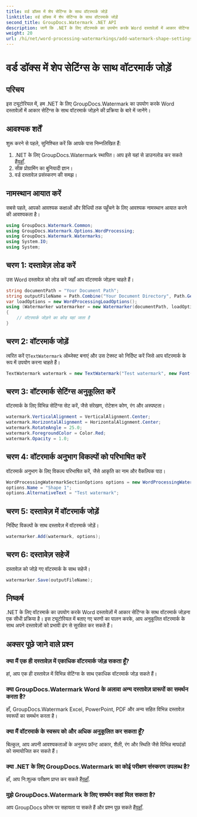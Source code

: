 ```yaml
---
title: वर्ड डॉक्स में शेप सेटिंग्स के साथ वॉटरमार्क जोड़ें
linktitle: वर्ड डॉक्स में शेप सेटिंग्स के साथ वॉटरमार्क जोड़ें
second_title: GroupDocs.Watermark .NET API
description: जानें कि .NET के लिए वॉटरमार्क का उपयोग करके Word दस्तावेज़ों में आकार सेटिंग्स के साथ वॉटरमार्क कैसे जोड़ें। अपने दस्तावेज़ों को प्रभावी ढंग से सुरक्षित रखें.
weight: 20
url: /hi/net/word-processing-watermarkings/add-watermark-shape-settings-word-docs/
---
```


# वर्ड डॉक्स में शेप सेटिंग्स के साथ वॉटरमार्क जोड़ें

## परिचय
इस ट्यूटोरियल में, हम .NET के लिए GroupDocs.Watermark का उपयोग करके Word दस्तावेज़ों में आकार सेटिंग्स के साथ वॉटरमार्क जोड़ने की प्रक्रिया के बारे में जानेंगे।
## आवश्यक शर्तें
शुरू करने से पहले, सुनिश्चित करें कि आपके पास निम्नलिखित हैं:
1.  .NET के लिए GroupDocs.Watermark स्थापित। आप इसे यहां से डाउनलोड कर सकते हैं[यहाँ](https://releases.groupdocs.com/Watermark/net/).
2. सी# प्रोग्रामिंग का बुनियादी ज्ञान।
3. वर्ड दस्तावेज़ प्रसंस्करण की समझ।

## नामस्थान आयात करें
सबसे पहले, आपको आवश्यक कक्षाओं और विधियों तक पहुँचने के लिए आवश्यक नामस्थान आयात करने की आवश्यकता है।
```csharp
using GroupDocs.Watermark.Common;
using GroupDocs.Watermark.Options.WordProcessing;
using GroupDocs.Watermark.Watermarks;
using System.IO;
using System;
```
## चरण 1: दस्तावेज़ लोड करें
उस Word दस्तावेज़ को लोड करें जहाँ आप वॉटरमार्क जोड़ना चाहते हैं।
```csharp
string documentPath = "Your Document Path";
string outputFileName = Path.Combine("Your Document Directory", Path.GetFileName(documentPath));
var loadOptions = new WordProcessingLoadOptions();
using (Watermarker watermarker = new Watermarker(documentPath, loadOptions))
{
    // वॉटरमार्क जोड़ने का कोड यहां जाता है
}
```
## चरण 2: वॉटरमार्क जोड़ें
 त्वरित करें ए`TextWatermark` ऑब्जेक्ट बनाएं और उस टेक्स्ट को निर्दिष्ट करें जिसे आप वॉटरमार्क के रूप में उपयोग करना चाहते हैं।
```csharp
TextWatermark watermark = new TextWatermark("Test watermark", new Font("Arial", 19));
```
## चरण 3: वॉटरमार्क सेटिंग्स अनुकूलित करें
वॉटरमार्क के लिए विभिन्न सेटिंग्स सेट करें, जैसे संरेखण, रोटेशन कोण, रंग और अस्पष्टता।
```csharp
watermark.VerticalAlignment = VerticalAlignment.Center;
watermark.HorizontalAlignment = HorizontalAlignment.Center;
watermark.RotateAngle = 25.0;
watermark.ForegroundColor = Color.Red;
watermark.Opacity = 1.0;
```
## चरण 4: वॉटरमार्क अनुभाग विकल्पों को परिभाषित करें
वॉटरमार्क अनुभाग के लिए विकल्प परिभाषित करें, जैसे आकृति का नाम और वैकल्पिक पाठ।
```csharp
WordProcessingWatermarkSectionOptions options = new WordProcessingWatermarkSectionOptions();
options.Name = "Shape 1";
options.AlternativeText = "Test watermark";
```
## चरण 5: दस्तावेज़ में वॉटरमार्क जोड़ें
निर्दिष्ट विकल्पों के साथ दस्तावेज़ में वॉटरमार्क जोड़ें।
```csharp
watermarker.Add(watermark, options);
```
## चरण 6: दस्तावेज़ सहेजें
दस्तावेज़ को जोड़े गए वॉटरमार्क के साथ सहेजें।
```csharp
watermarker.Save(outputFileName);
```

## निष्कर्ष
.NET के लिए वॉटरमार्क का उपयोग करके Word दस्तावेज़ों में आकार सेटिंग्स के साथ वॉटरमार्क जोड़ना एक सीधी प्रक्रिया है। इस ट्यूटोरियल में बताए गए चरणों का पालन करके, आप अनुकूलित वॉटरमार्क के साथ अपने दस्तावेज़ों को प्रभावी ढंग से सुरक्षित कर सकते हैं।
## अक्सर पूछे जाने वाले प्रश्न
### क्या मैं एक ही दस्तावेज़ में एकाधिक वॉटरमार्क जोड़ सकता हूँ?
हां, आप एक ही दस्तावेज़ में विभिन्न सेटिंग्स के साथ एकाधिक वॉटरमार्क जोड़ सकते हैं।
### क्या GroupDocs.Watermark Word के अलावा अन्य दस्तावेज़ प्रारूपों का समर्थन करता है?
हाँ, GroupDocs.Watermark Excel, PowerPoint, PDF और अन्य सहित विभिन्न दस्तावेज़ स्वरूपों का समर्थन करता है।
### क्या मैं वॉटरमार्क के स्वरूप को और अधिक अनुकूलित कर सकता हूँ?
बिल्कुल, आप अपनी आवश्यकताओं के अनुरूप फ़ॉन्ट आकार, शैली, रंग और स्थिति जैसे विभिन्न मापदंडों को समायोजित कर सकते हैं।
### क्या .NET के लिए GroupDocs.Watermark का कोई परीक्षण संस्करण उपलब्ध है?
 हाँ, आप नि:शुल्क परीक्षण प्राप्त कर सकते हैं[यहाँ](https://releases.groupdocs.com/).
### मुझे GroupDocs.Watermark के लिए समर्थन कहां मिल सकता है?
 आप GroupDocs फ़ोरम पर सहायता पा सकते हैं और प्रश्न पूछ सकते हैं[यहाँ](https://forum.groupdocs.com/c/watermark/19).